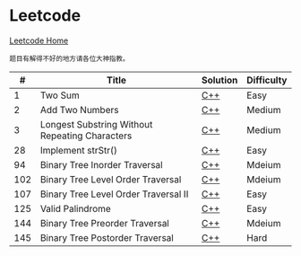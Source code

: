 # Leetcode
[Leetcode Home](https://leetcode.com/problemset/algorithms/)

	题目有解得不好的地方请各位大神指教。

| # | Title | Solution | Difficulty |
|---| ----- | -------- | ---------- |
| 1 | Two Sum | [C++](./Two_Sum.cpp) | Easy |
| 2 | Add Two Numbers | [C++](./Add_Two_Numbers.cpp) | Medium |
| 3 | Longest Substring Without Repeating Characters | [C++](./Longest_Substring_Without_Repeating_Characters.cpp) | Medium |
| 28 | Implement strStr() | [C++](./implement_strstr.cpp) | Easy|
| 94 | Binary Tree Inorder Traversal | [C++](./inorder_traversal.cpp) | Mdeium |
| 102 | Binary Tree Level Order Traversal | [C++](./levelorder_traversal.cpp) | Mdeium |
| 107 | Binary Tree Level Order Traversal II| [C++](./levelorder_traversal_2.cpp) | Easy |
| 125 | Valid Palindrome | [C++](./valid_palindrome.cpp)| Easy|
| 144 | Binary Tree Preorder Traversal | [C++](./preorder_traversal.cpp) | Mdeium |
| 145 | Binary Tree Postorder Traversal | [C++](./postorder_traversal.cpp) | Hard |